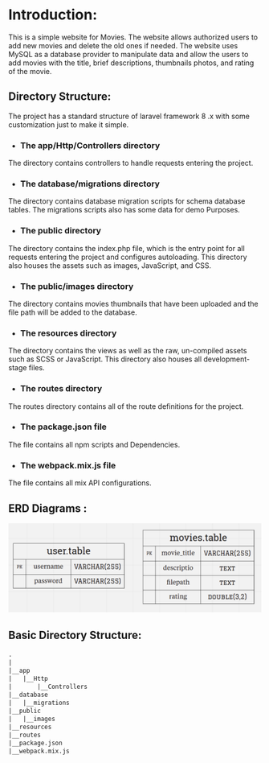# Introduction:
This is a simple website for Movies. The website allows authorized
users to add new movies and delete the old ones if needed. The
website uses MySQL as a database provider to manipulate data and
allow the users to add movies with the title, brief descriptions,
thumbnails photos, and rating of the movie.
## Directory Structure:
The project has a standard structure of laravel framework 8 .x with
some customization just to make it simple.
* ### The app/Http/Controllers directory </br>
The directory contains controllers to handle requests
entering the project.
* ### The database/migrations directory </br>
The directory contains database migration scripts for
schema database tables. The migrations scripts also has
some data for demo Purposes.
* ### The public directory </br>
The directory contains the index.php file, which is the entry
point for all requests entering the project and configures
autoloading. This directory also houses the assets such as
images, JavaScript, and CSS.
* ### The public/images directory </br>
The directory contains movies thumbnails that have been
uploaded and the file path will be added to the database.
* ### The resources directory
The directory contains the views as well as the raw,
un-compiled assets such as SCSS or JavaScript. This directory
also houses all development-stage files.
* ### The routes directory </br>
The routes directory contains all of the route definitions for
the project.
* ### The package.json file </br>
The file contains all npm scripts and Dependencies.
* ### The webpack.mix.js file </br>
The file contains all mix API configurations.
## ERD Diagrams :
![ERD Digrams](public/images/ERD.png)


## Basic Directory Structure:
```
.
|
|__app
|	|__Http
|		|__Controllers
|__database
|	|__migrations
|__public
|	|__images
|__resources
|__routes
|__package.json
|__webpack.mix.js

```
